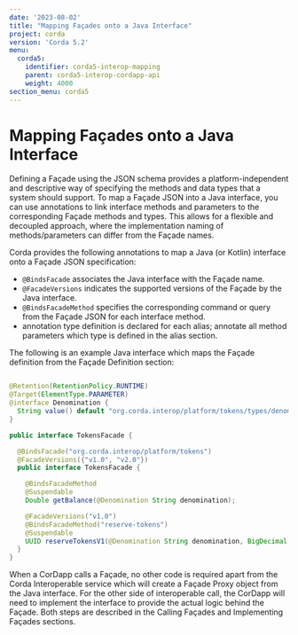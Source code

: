 ```yaml
---
date: '2023-08-02'
title: "Mapping Façades onto a Java Interface"
project: corda
version: 'Corda 5.2'
menu:
  corda5:
    identifier: corda5-interop-mapping
    parent: corda5-interop-cordapp-api
    weight: 4000
section_menu: corda5
---
```


# Mapping Façades onto a Java Interface

Defining a Façade using the JSON schema provides a platform-independent and descriptive way of specifying the
methods and data types that a system should support. To map a Façade JSON into a Java interface, you can use
annotations to link interface methods and parameters to the corresponding Façade methods and types. This allows for a
flexible and decoupled approach, where the implementation naming of methods/parameters can differ from the Façade names.

Corda provides the following annotations to map a Java (or Kotlin) interface onto a Façade JSON specification:

* `@BindsFacade` associates the Java interface with the Façade name.
* `@FacadeVersions` indicates the supported versions of the Façade by the Java interface.
* `@BindsFacadeMethod` specifies the corresponding command or query from the Façade JSON for each interface method.
* annotation type definition is declared for each alias; annotate all method parameters which type is defined in the alias
  section.

The following is an example Java interface which maps the Façade definition from the Façade Definition section:

```java

@Retention(RetentionPolicy.RUNTIME)
@Target(ElementType.PARAMETER)
@interface Denomination {
  String value() default "org.corda.interop/platform/tokens/types/denomination/1.0";
}

public interface TokensFacade {

  @BindsFacade("org.corda.interop/platform/tokens")
  @FacadeVersions({"v1.0", "v2.0"})
  public interface TokensFacade {

    @BindsFacadeMethod
    @Suspendable
    Double getBalance(@Denomination String denomination);

    @FacadeVersions("v1.0")
    @BindsFacadeMethod("reserve-tokens")
    @Suspendable
    UUID reserveTokensV1(@Denomination String denomination, BigDecimal amount);
  }
}
```

When a CorDapp calls a Façade, no other code is required apart from the Corda Interoperable service which will create
a Façade Proxy object from the Java interface.
For the other side of interoperable call, the CorDapp will need to implement the interface to provide the actual
logic behind the Façade. Both steps are described in the Calling Façades and Implementing Façades sections.
